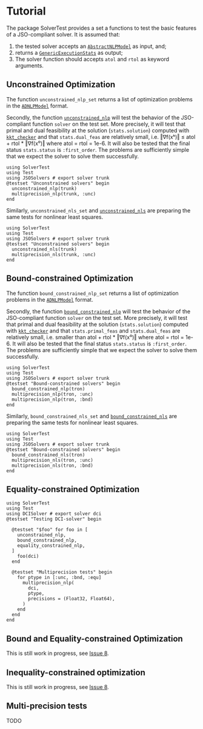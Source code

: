 # Tutorial

The package SolverTest provides a set a functions to test the basic features of a JSO-compliant solver. 
It is assumed that:
1. the tested solver accepts an [`AbstractNLPModel`](https://github.com/JuliaSmoothOptimizers/NLPModels.jl) as input, and;
2. returns a [`GenericExecutionStats`](https://github.com/JuliaSmoothOptimizers/SolverCore.jl) as output;
3. The solver function should accepts `atol` and `rtol` as keyword arguments.

## Unconstrained Optimization

The function `unconstrained_nlp_set`  returns a list of optimization problems in the [`ADNLPModel`](https://github.com/JuliaSmoothOptimizers/ADNLPModels.jl) format.

Secondly, the function [`unconstrained_nlp`](@ref) will test the behavior of the JSO-compliant function `solver` on the test set.
More precisely, it will test that primal and dual feasibility at the solution (`stats.solution`) computed with [`kkt_checker`](@ref) and that `stats.dual_feas` are relatively small, i.e. ‖∇f(xᵏ)‖ ≤ atol + rtol * ‖∇f(x⁰)‖ where atol = rtol = 1e-6.
It will also be tested that the final status `stats.status` is `:first_order`.
The problems are sufficiently simple that we expect the solver to solve them successfully.

```@example
using SolverTest
using Test
using JSOSolvers # export solver trunk
@testset "Unconstrained solvers" begin
  unconstrained_nlp(trunk)
  multiprecision_nlp(trunk, :unc)
end
```

Similarly, `unconstrained_nls_set` and [`unconstrained_nls`](@ref) are preparing the same tests for nonlinear least squares.

```@example
using SolverTest
using Test
using JSOSolvers # export solver trunk
@testset "Unconstrained solvers" begin
  unconstrained_nls(trunk)
  multiprecision_nls(trunk, :unc)
end
```

## Bound-constrained Optimization

The function `bound_constrained_nlp_set`  returns a list of optimization problems in the [`ADNLPModel`](https://github.com/JuliaSmoothOptimizers/ADNLPModels.jl) format.

Secondly, the function [`bound_constrained_nlp`](@ref) will test the behavior of the JSO-compliant function `solver` on the test set.
More precisely, it will test that primal and dual feasibility at the solution (`stats.solution`) computed with [`kkt_checker`](@ref) and that `stats.primal_feas` and `stats.dual_feas` are relatively small, i.e. smaller than atol + rtol * ‖∇f(x⁰)‖ where atol = rtol = 1e-6.
It will also be tested that the final status `stats.status` is `:first_order`.
The problems are sufficiently simple that we expect the solver to solve them successfully.

```@example
using SolverTest
using Test
using JSOSolvers # export solver trunk
@testset "Bound-constrained solvers" begin
  bound_constrained_nlp(tron)
  multiprecision_nlp(tron, :unc)
  multiprecision_nlp(tron, :bnd)
end
```

Similarly, `bound_constrained_nls_set` and [`bound_constrained_nls`](@ref) are preparing the same tests for nonlinear least squares.

```@example
using SolverTest
using Test
using JSOSolvers # export solver trunk
@testset "Bound-constrained solvers" begin
  bound_constrained_nls(tron)
  multiprecision_nls(tron, :unc)
  multiprecision_nls(tron, :bnd)
end
```

## Equality-constrained Optimization

```@example
using SolverTest
using Test
using DCISolver # export solver dci
@testset "Testing DCI-solver" begin

  @testset "$foo" for foo in [
    unconstrained_nlp,
    bound_constrained_nlp,
    equality_constrained_nlp,
  ]
    foo(dci)
  end

  @testset "Multiprecision tests" begin
    for ptype in [:unc, :bnd, :equ]
      multiprecision_nlp(
        dci,
        ptype,
        precisions = (Float32, Float64),
      )
    end
  end
end
```

## Bound and Equality-constrained Optimization

This is still work in progress, see [Issue 8](https://github.com/JuliaSmoothOptimizers/SolverTest.jl/issues/8).

## Inequality-constrained optimization

This is still work in progress, see [Issue 8](https://github.com/JuliaSmoothOptimizers/SolverTest.jl/issues/8).

## Multi-precision tests

TODO
